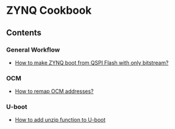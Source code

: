 # ZYNQ Cookbook #

## Contents ##
### General Workflow ###
- [How to make ZYNQ boot from QSPI Flash with only bitstream?](recipe/ZynqConfigBitFromQspi.md)

### OCM ###
- [How to remap OCM addresses?](recipe/HowToRemapOCM.md)

### U-boot ###
- [How to add unzip function to U-boot](recipe/HowToAddUnzipFunctionToUBoot.md)
